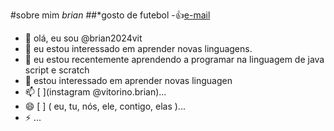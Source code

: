 #sobre mim *brian*
##*gosto de futebol
-:+1:[e-mail](brian.vitorino@escola.pr.gov.br)
- 👋 olá, eu sou @brian2024vit
- 👀 eu estou interessado em aprender novas linguagens.
- 🌱 eu estou recentemente aprendendo a programar na linguagem de java script e scratch
- 💞️ estou interessado em aprender novas linguagen
- 📫 [ ](instagram @vitorino.brian)...
- 😄 [ ] ( eu, tu, nós, ele, contigo, elas )...
- ⚡ [ ](piadas)...

<!---
brian2024vit/brian2024vit is a ✨ special ✨ repository because its `README.md` (this file) appears on your GitHub profile.
You can click the Preview link to take a look at your changes.
--->
